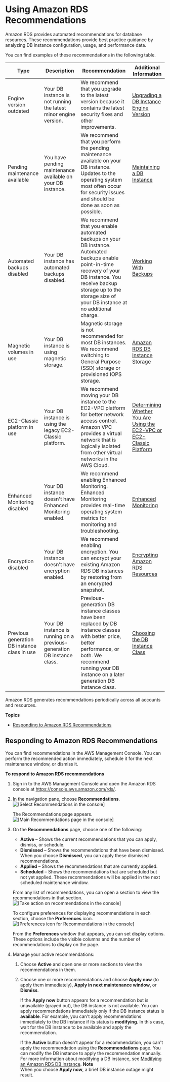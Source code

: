 # Using Amazon RDS Recommendations<a name="USER_Recommendations"></a>

Amazon RDS provides automated recommendations for database resources\. These recommendations provide best practice guidance by analyzing DB instance configuration, usage, and performance data\.

You can find examples of these recommendations in the following table\.


| Type | Description | Recommendation | Additional Information | 
| --- | --- | --- | --- | 
|  Engine version outdated  |  Your DB instance is not running the latest minor engine version\.  |  We recommend that you upgrade to the latest version because it contains the latest security fixes and other improvements\.  |  [Upgrading a DB Instance Engine Version](USER_UpgradeDBInstance.Upgrading.md)  | 
|  Pending maintenance available  |  You have pending maintenance available on your DB instance\.  |  We recommend that you perform the pending maintenance available on your DB instance\. Updates to the operating system most often occur for security issues and should be done as soon as possible\.  |  [Maintaining a DB Instance](USER_UpgradeDBInstance.Maintenance.md)  | 
|  Automated backups disabled  |  Your DB instance has automated backups disabled\.  |  We recommend that you enable automated backups on your DB instance\. Automated backups enable point\-in\-time recovery of your DB instance\. You receive backup storage up to the storage size of your DB instance at no additional charge\.  |  [Working With Backups](USER_WorkingWithAutomatedBackups.md)  | 
|  Magnetic volumes in use  |  Your DB instance is using magnetic storage\.  |  Magnetic storage is not recommended for most DB instances\. We recommend switching to General Purpose \(SSD\) storage or provisioned IOPS storage\.  |  [Amazon RDS DB Instance Storage](CHAP_Storage.md)  | 
|  EC2\-Classic platform in use  |  Your DB instance is using the legacy EC2\-Classic platform\.  |  We recommend moving your DB instance to the EC2\-VPC platform for better network access control\. Amazon VPC provides a virtual network that is logically isolated from other virtual networks in the AWS Cloud\.  |  [Determining Whether You Are Using the EC2\-VPC or EC2\-Classic Platform](USER_VPC.FindDefaultVPC.md)  | 
|  Enhanced Monitoring disabled  |  Your DB instance doesn't have Enhanced Monitoring enabled\.  |  We recommend enabling Enhanced Monitoring\. Enhanced Monitoring provides real\-time operating system metrics for monitoring and troubleshooting\.  |  [Enhanced Monitoring](USER_Monitoring.OS.md)  | 
|  Encryption disabled  |  Your DB instance doesn't have encryption enabled\.  |  We recommend enabling encryption\. You can encrypt your existing Amazon RDS DB instances by restoring from an encrypted snapshot\.  |  [Encrypting Amazon RDS Resources](Overview.Encryption.md)  | 
|  Previous generation DB instance class in use  |  Your DB instance is running on a previous\-generation DB instance class\.  |  Previous\-generation DB instance classes have been replaced by DB instance classes with better price, better performance, or both\. We recommend running your DB instance on a later generation DB instance class\.  |  [Choosing the DB Instance Class](Concepts.DBInstanceClass.md)  | 

Amazon RDS generates recommendations periodically across all accounts and resources\.

**Topics**
+ [Responding to Amazon RDS Recommendations](#USER_Recommendations.Responding)

## Responding to Amazon RDS Recommendations<a name="USER_Recommendations.Responding"></a>

You can find recommendations in the AWS Management Console\. You can perform the recommended action immediately, schedule it for the next maintenance window, or dismiss it\.

**To respond to Amazon RDS recommendations**

1. Sign in to the AWS Management Console and open the Amazon RDS console at [https://console\.aws\.amazon\.com/rds/](https://console.aws.amazon.com/rds/)\.

1. In the navigation pane, choose **Recommendations**\.  
![\[Select Recommendations in the console\]](http://docs.aws.amazon.com/AmazonRDS/latest/UserGuide/images/recommendations-select.png)

   The Recommendations page appears\.  
![\[Main Recommendations page in the console\]](http://docs.aws.amazon.com/AmazonRDS/latest/UserGuide/images/recommendations-main.png)

1. On the **Recommendations** page, choose one of the following:
   + **Active** – Shows the current recommendations that you can apply, dismiss, or schedule\.
   + **Dismissed** – Shows the recommendations that have been dismissed\. When you choose **Dismissed**, you can apply these dismissed recommendations\.
   + **Applied** – Shows the recommendations that are currently applied\.
   + **Scheduled** – Shows the recommendations that are scheduled but not yet applied\. These recommendations will be applied in the next scheduled maintenance window\.

   From any list of recommendations, you can open a section to view the recommendations in that section\.  
![\[Take action on recommendations in the console\]](http://docs.aws.amazon.com/AmazonRDS/latest/UserGuide/images/recommendations-active.png)

   To configure preferences for displaying recommendations in each section, choose the **Preferences** icon\.  
![\[Preferences icon for Recommendations in the console\]](http://docs.aws.amazon.com/AmazonRDS/latest/UserGuide/images/recommendations-preferences.png)

   From the **Preferences** window that appears, you can set display options\. These options include the visible columns and the number of recommendations to display on the page\.

1. Manage your active recommendations:

   1. Choose **Active** and open one or more sections to view the recommendations in them\.

   1. Choose one or more recommendations and choose **Apply now** \(to apply them immediately\), **Apply in next maintenance window**, or **Dismiss**\.

      If the **Apply now** button appears for a recommendation but is unavailable \(grayed out\), the DB instance is not available\. You can apply recommendations immediately only if the DB instance status is **available**\. For example, you can't apply recommendations immediately to the DB instance if its status is **modifying**\. In this case, wait for the DB instance to be available and apply the recommendation\.

      If the **Active** button doesn't appear for a recommendation, you can't apply the recommendation using the **Recommendations** page\. You can modify the DB instance to apply the recommendation manually\. For more information about modifying a DB instance, see [Modifying an Amazon RDS DB Instance](Overview.DBInstance.Modifying.md)\.
**Note**  
When you choose **Apply now**, a brief DB instance outage might result\.